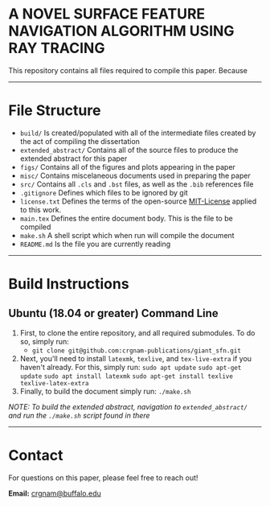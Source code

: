 # A NOVEL SURFACE FEATURE NAVIGATION ALGORITHM USING RAY TRACING
This repository contains all files required to compile this paper.  Because

***
# File Structure

- `build/` Is created/populated with all of the intermediate files created by the act of compiling the dissertation
- `extended_abstract/` Contains all of the source files to produce the extended abstract for this paper
- `figs/` Contains all of the figures and plots appearing in the paper
- `misc/` Contains miscelaneous documents used in preparing the paper
- `src/` Contains all `.cls` and `.bst` files, as well as the `.bib` references file
- `.gitignore` Defines which files to be ignored by git
- `license.txt` Defines the terms of the open-source [MIT-License](https://opensource.org/licenses/MIT) applied to this work.
- `main.tex` Defines the entire document body.  This is the file to be compiled
- `make.sh` A shell script which when run will compile the document
- `README.md` Is the file you are currently reading

***
# Build Instructions
## Ubuntu (18.04 or greater) Command Line
1. First, to clone the entire repository, and all required submodules.  To do so, simply run:
    - `git clone git@github.com:crgnam-publications/giant_sfn.git`
2. Next, you'll need to install `latexmk`, `texlive`, and `tex-live-extra` if you haven't already.  For this, simply run: 
    `sudo apt update`
    `sudo apt-get update`
    `sudo apt install latexmk`
    `sudo apt-get install texlive texlive-latex-extra`
3. Finally, to build the document simply run: `./make.sh`

*NOTE: To build the extended abstract, navigation to `extended_abstract/` and run the `./make.sh` script found in there*

***
# Contact
For questions on this paper, please feel free to reach out!

**Email:** [crgnam@buffalo.edu](mailto:crgnam@buffalo.edu)
